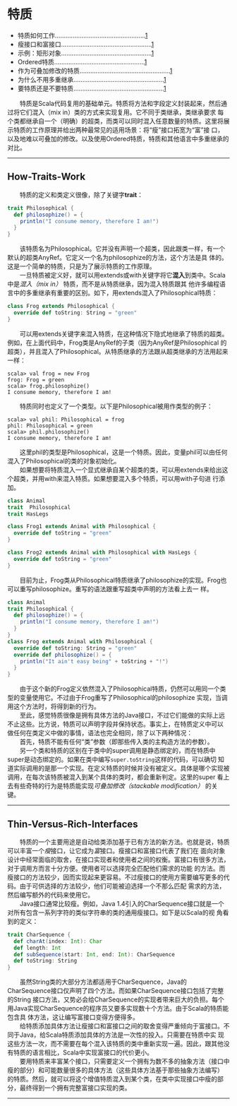 # 特质
- 特质如何工作...................................................[1](#How-Traits-Work)
- 瘦接口和富接口...................................................[1](#Thin-Versus-Rich-Interfaces)
- 示例：矩形对象...................................................[1](#Rectangular-Objects)
- Ordered特质...................................................[1](#Order-Trait)
- 作为可叠加修改的特质...................................................[1](#Traits-As-Stackable-Modifications)
- 为什么不用多重继承...................................................[1](#Why-Not-Multiple-Inheritance)
- 要特质还是不要特质...................................................[1](#To-Trait-Or-Not-To-Trait)    
    
　　特质是Scala代码复用的基础单元。特质将方法和字段定义封装起来，然后通过将它们混入（mix in）类的方式来实现复用。它不同于类继承，类继承要求
每个类都继承自一个（明确）的超类，而类可以同时混入任意数量的特质。这里将展示特质的工作原理并给出两种最常见的适用场景：将“瘦”接口拓宽为“富”接
口，以及地难以可叠加的修改。以及使用Ordered特质，特质和其他语言中多重继承的对比。    

***    
## How-Traits-Work    
　　特质的定义和类定义很像，除了关键字**trait**：    
```scala
trait Philosophical {
  def philosophize() = {
    println("I consume memory, therefore I am!")
  }
}
```    
　　该特质名为Philosophical。它并没有声明一个超类，因此跟类一样，有一个默认的超类AnyRef。它定义一个名为philosophize的方法，这个方法是具
体的。这是一个简单的特质，只是为了展示特质的工作原理。    
　　一旦特质被定义好，就可以用extends或with关键字将它**混入**到类中。Scala中是*混入（mix in）* 特质，而不是从特质继承，因为混入特质跟其
他许多编程语言中的多重继承有重要的区别。如下，用extends混入了Philosophical特质：    
```scala
class Frog extends Philosophical {
  override def toString: String = "green"
}
```    
　　可以用extends关键字来混入特质，在这种情况下隐式地继承了特质的超类。例如，在上面代码中，Frog类是AnyRef的子类（因为AnyRef是Philosophical
的超类），并且混入了Philosophical。从特质继承的方法跟从超类继承的方法用起来一样：    
```shell script
scala> val frog = new Frog
frog: Frog = green
scala> frog.philosophize()
I consume memory, therefore I am!
```    
　　特质同时也定义了一个类型。以下是Philosophical被用作类型的例子：    
```shell script
scala> val phil: Philosophical = frog
phil: Philosophical = green
scala> phil.philosophize()
I consume memory, therefore I am!
```    
　　这里phil的类型是Philosophical，这是一个特质。因此，变量phil可以由任何混入了Philosophical的类的对象初始化。    
　　如果想要将特质混入一个显式继承自某个超类的类，可以用extends来给出这个超类，并用with来混入特质。如果想要混入多个特质，可以用with子句进
行添加。    
```scala
class Animal
trait  Philosophical
trait HasLegs

class Frog1 extends Animal with Philosophical {
  override def toString = "green"
}

class Frog2 extends Animal with Philosophical with HasLegs {
  override def toString = "green"
}
```    
　　目前为止，Frog类从Philosophical特质继承了philosophize的实现。Frog也可以重写philosophize。重写的语法跟重写超类中声明的方法看上去一
样。    
```scala
class Animal
trait Philosophical {
  def philosophize() = {
    println("I consume memory, therefore I am!")
  }
}
class Frog extends Animal with Philosophical {
  override def toString: String = "green"
  override def philosophize() = {
    println("It ain't easy being" + toString + "!")
  }
}
```    
　　由于这个新的Frog定义依然混入了Philosophical特质，仍然可以用同一个类型的变量使用它。不过由于Frog重写了Philosophical的philosophize
实现，当调用这个方法时，将得到新的行为。    
　　至此，感觉特质很像是拥有具体方法的Java接口，不过它们能做的实际上远不止这些。比方说，特质可以声明字段并保持状态。事实上，在特质定义中可以
做任何在类定义中做的事情，语法也完全相同，除了以下两种情况：    
　　首先，特质不能有任何“类”参数（即那些传入类的主构造方法的参数）。    
　　另一个类和特质的区别在于类中的super调用是静态绑定的，而在特质中super是动态绑定的。如果在类中编写`super.toString`这样的代码，可以确切
知道实际调用的是那一个实现。在定义特质的时候并没有被定义。具体是哪个实现被调用，在每次该特质被混入到某个具体的类时，都会重新判定。这里的super
看上去有些奇特的行为是特质能实现*可叠加修改（stackable modification）* 的关键。    

***    
## Thin-Versus-Rich-Interfaces    
　　特质的一个主要用途是自动给类添加基于已有方法的新方法。也就是说，特质可以丰富一个*瘦*接口，让它成为*富*接口。瘦接口和富接口代表了我们在
面向对象设计中经常面临的取舍，在接口实现者和使用者之间的权衡。富接口有很多方法，对于调用方而言十分方便。使用者可以选择完全匹配他们需求的功能
的方法。而瘦接口的方法较少，因而实现起来更容易。不过瘦接口的使用方需要编写更多的代码。由于可供选择的方法较少，他们可能被迫选择一个不那么匹配
需求的方法，然后编写额外的代码来使用它。    
　　Java接口通常比较瘦。例如，Java 1.4引入的CharSequence接口就是一个对所有包含一系列字符的类似字符串的类的通用瘦接口。如下是以Scala的视
角看到的定义：    
```scala
trait CharSequence {
  def charAt(index: Int): Char
  def length: Int
  def subSequence(start: Int, end: Int): CharSequence
  def toString: String
}
```    
　　虽然String类的大部分方法都适用于CharSequence，Java的CharSequence接口仅声明了四个方法。而如果CharSequence接口包括了完整的String
接口方法，又势必会给CharSequence的实现者带来巨大的负担。每个用Java实现CharSequence的程序员又要多实现数十个方法。由于Scala的特质能包含具
体方法，这让编写富接口变得方便得多。    
　　给特质添加具体方法让瘦接口和富接口之间的取舍变得严重倾向于富接口。不同于Java，给Scala特质添加具体的方法是一次性的投入。只需要在特质中实
现这些方法一次，而不需要在每个混入该特质的类中重新实现一遍。因此，跟其他没有特质的语言相比，Scala中实现富接口的代价更小。    
　　要用特质来丰富某个接口，只需要定义一个拥有为数不多的抽象方法（接口中瘦的部分）和可能数量很多的具体方法（这些具体方法基于那些抽象方法编写）
的特质。然后，就可以将这个增值特质混入到某个类，在类中实现接口中瘦的部分，最终得到一个拥有完整富接口实现的类。    

***    

